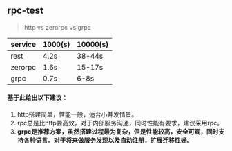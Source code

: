 ## rpc-test
> http vs zerorpc vs grpc


| service | 1000(s) | 10000(s)|
| --- | --- | --- |
| rest | 4.2s | 38-44s |
| zerorpc| 1.6s | 15-17s |
| grpc  | 0.7s | 6-8s |

#### 基于此给出以下建议：

1. http搭建简单，性能一般，适合小并发情景。
2. rpc总是比http要高效，对于内部服务沟通，同时性能有要求，建议采用rpc。
3. **grpc是推荐方案，虽然搭建过程最为复杂，但是性能较高，安全可观，同时支持各种语言。对于将来做服务发现以及自动注册，扩展迁移性好。**